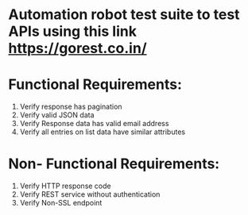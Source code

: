 # Automation robot test suite to test APIs using this link https://gorest.co.in/
# Functional Requirements:
1. Verify response has pagination
2. Verify valid JSON data
3. Verify Response data has valid email address
4. Verify all entries on list data have similar attributes 
# Non- Functional Requirements:
1. Verify HTTP response code
2. Verify REST service without authentication
3. Verify Non-SSL endpoint
